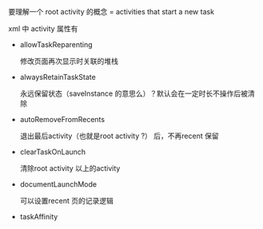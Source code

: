 要理解一个 root activity 的概念 = activities that start a new task   

xml 中 activity 属性有 

- allowTaskReparenting  

  修改页面再次显示时关联的堆栈  

- alwaysRetainTaskState      

  永远保留状态（saveInstance 的意思么）？默认会在一定时长不操作后被清除  

- autoRemoveFromRecents

  退出最后activity（也就是root activity ?） 后，不再recent 保留  

- clearTaskOnLaunch  

  清除root activity 以上的activity     	

- documentLaunchMode  

  可以设置recent 页的记录逻辑  

- taskAffinity  

  



